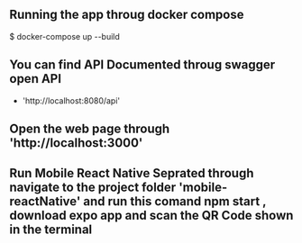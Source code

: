 ## Running the app throug docker compose

$ docker-compose up --build

## You can find API Documented throug swagger open API

- 'http://localhost:8080/api'

## Open the web page through 'http://localhost:3000'

## Run Mobile React Native Seprated through navigate to the project folder 'mobile-reactNative' and run this comand npm start , download expo app and scan the QR Code shown in the terminal
